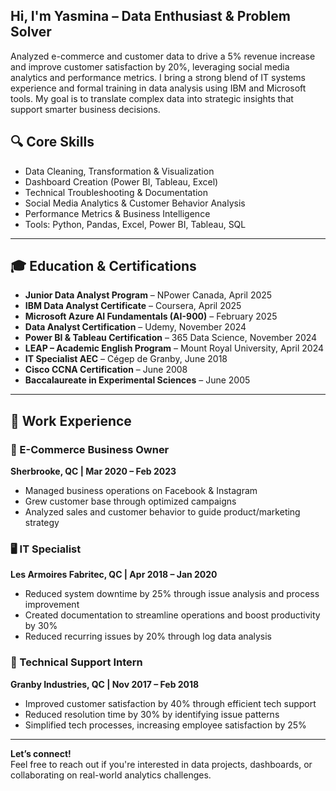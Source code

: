 ## Hi, I'm Yasmina – Data Enthusiast & Problem Solver

Analyzed e-commerce and customer data to drive a 5% revenue increase and improve customer satisfaction by 20%, leveraging social media analytics and performance metrics. I bring a strong blend of IT systems experience and formal training in data analysis using IBM and Microsoft tools. My goal is to translate complex data into strategic insights that support smarter business decisions.

## 🔍 Core Skills

- Data Cleaning, Transformation & Visualization  
- Dashboard Creation (Power BI, Tableau, Excel)  
- Technical Troubleshooting & Documentation  
- Social Media Analytics & Customer Behavior Analysis  
- Performance Metrics & Business Intelligence  
- Tools: Python, Pandas, Excel, Power BI, Tableau, SQL

---

## 🎓 Education & Certifications 

- **Junior Data Analyst Program** – NPower Canada, April 2025  
- **IBM Data Analyst Certificate** – Coursera, April 2025  
- **Microsoft Azure AI Fundamentals (AI-900)** – February 2025  
- **Data Analyst Certification** – Udemy, November 2024  
- **Power BI & Tableau Certification** – 365 Data Science, November 2024  
- **LEAP – Academic English Program** – Mount Royal University, April 2024  
- **IT Specialist AEC** – Cégep de Granby, June 2018  
- **Cisco CCNA Certification** – June 2008  
- **Baccalaureate in Experimental Sciences** – June 2005

---

## 💼 Work Experience

### 🛒 E-Commerce Business Owner  
**Sherbrooke, QC | Mar 2020 – Feb 2023**  
- Managed business operations on Facebook & Instagram  
- Grew customer base through optimized campaigns  
- Analyzed sales and customer behavior to guide product/marketing strategy  

### 🖥️ IT Specialist  
**Les Armoires Fabritec, QC | Apr 2018 – Jan 2020**  
- Reduced system downtime by 25% through issue analysis and process improvement  
- Created documentation to streamline operations and boost productivity by 30%  
- Reduced recurring issues by 20% through log data analysis  

### 🧰 Technical Support Intern  
**Granby Industries, QC | Nov 2017 – Feb 2018**  
- Improved customer satisfaction by 40% through efficient tech support  
- Reduced resolution time by 30% by identifying issue patterns  
- Simplified tech processes, increasing employee satisfaction by 25%

---

 **Let’s connect!**  
Feel free to reach out if you're interested in data projects, dashboards, or collaborating on real-world analytics challenges.
